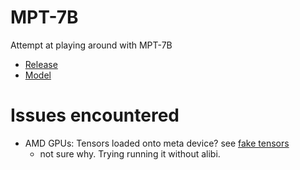 # MPT-7B

Attempt at playing around with MPT-7B

* [Release](https://www.mosaicml.com/blog/mpt-7b)
* [Model](https://huggingface.co/mosaicml/mpt-7b-instruct)


# Issues encountered

* AMD GPUs: Tensors loaded onto meta device? see [fake tensors](https://pytorch.org/torchdistx/latest/fake_tensor.html)
    * not sure why. Trying running it without alibi.
